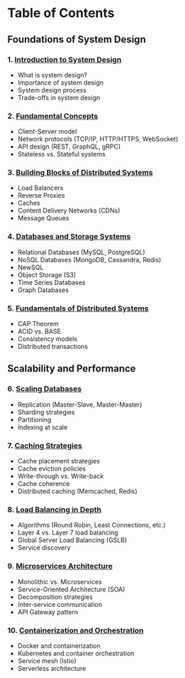 # Table of Contents

## Foundations of System Design

### 1. [Introduction to System Design](resources/chapters/01-introduction-to-system-design.md)

- What is system design?
- Importance of system design
- System design process
- Trade-offs in system design

### 2. [Fundamental Concepts](resources/chapters/02-fundamental-concepts.md)

- Client-Server model
- Network protocols (TCP/IP, HTTP/HTTPS, WebSocket)
- API design (REST, GraphQL, gRPC)
- Stateless vs. Stateful systems

### 3. [Building Blocks of Distributed Systems](resources/chapters/03-building-blocks-of-distributed-systems.md)

- Load Balancers
- Reverse Proxies
- Caches
- Content Delivery Networks (CDNs)
- Message Queues

### 4. [Databases and Storage Systems](resources/chapters/04-databases-and-storage-systems.md)

- Relational Databases (MySQL, PostgreSQL)
- NoSQL Databases (MongoDB, Cassandra, Redis)
- NewSQL
- Object Storage (S3)
- Time Series Databases
- Graph Databases

### 5. [Fundamentals of Distributed Systems](resources/chapters/05-fundamentals-of-distributed-systems.md)

- CAP Theorem
- ACID vs. BASE
- Consistency models
- Distributed transactions

## Scalability and Performance

### 6. [Scaling Databases](resources/chapters/06-scaling-databases.md)

- Replication (Master-Slave, Master-Master)
- Sharding strategies
- Partitioning
- Indexing at scale

### 7. [Caching Strategies](resources/chapters/07-caching-strategies.md)

- Cache placement strategies
- Cache eviction policies
- Write-through vs. Write-back
- Cache coherence
- Distributed caching (Memcached, Redis)

### 8. [Load Balancing in Depth](resources/chapters/08-load-balancing-in-depth.md)

- Algorithms (Round Robin, Least Connections, etc.)
- Layer 4 vs. Layer 7 load balancing
- Global Server Load Balancing (GSLB)
- Service discovery

### 9. [Microservices Architecture](resources/chapters/09-microservices-architecture.md)

- Monolithic vs. Microservices
- Service-Oriented Architecture (SOA)
- Decomposition strategies
- Inter-service communication
- API Gateway pattern

### 10. [Containerization and Orchestration](resources/chapters/10-containerization-and-orchestration.md)

- Docker and containerization
- Kubernetes and container orchestration
- Service mesh (Istio)
- Serverless architecture
